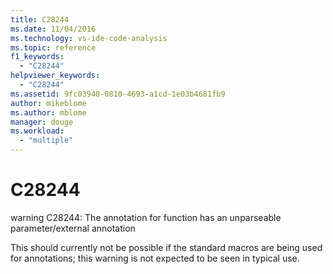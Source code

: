 ```yaml
---
title: C28244
ms.date: 11/04/2016
ms.technology: vs-ide-code-analysis
ms.topic: reference
f1_keywords:
  - "C28244"
helpviewer_keywords:
  - "C28244"
ms.assetid: 9fc03940-0810-4693-a1cd-1e03b4681fb9
author: mikeblome
ms.author: mblome
manager: douge
ms.workload:
  - "multiple"
---
```

# C28244
warning C28244: The annotation for function has an unparseable parameter/external annotation

 This should currently not be possible if the standard macros are being used for annotations; this warning is not expected to be seen in typical use.